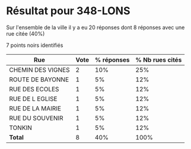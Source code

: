 # Résultat pour 348-LONS

Sur l'ensemble de la ville il y a eu 20 réponses dont 8 réponses avec une rue citée (40%)

7 points noirs identifiés

| Rue | Vote | % réponses | % Nb rues cités|
|-----|------|------------|----------------|
| CHEMIN DES VIGNES | 2 | 10% | 25%|
| ROUTE DE BAYONNE | 1 | 5% | 12%|
| RUE DES ECOLES | 1 | 5% | 12%|
| RUE DE L EGLISE | 1 | 5% | 12%|
| RUE DE LA MAIRIE | 1 | 5% | 12%|
| RUE DU SOUVENIR | 1 | 5% | 12%|
| TONKIN | 1 | 5% | 12%|
| **Total** | 8 | 40% | 100%|
